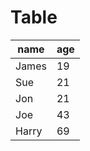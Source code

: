 # Table

| name | age |
|------|-----|
| James| 19  |
| Sue  | 21  |
| Jon  | 21  |
| Joe  | 43  |
| Harry| 69  |
